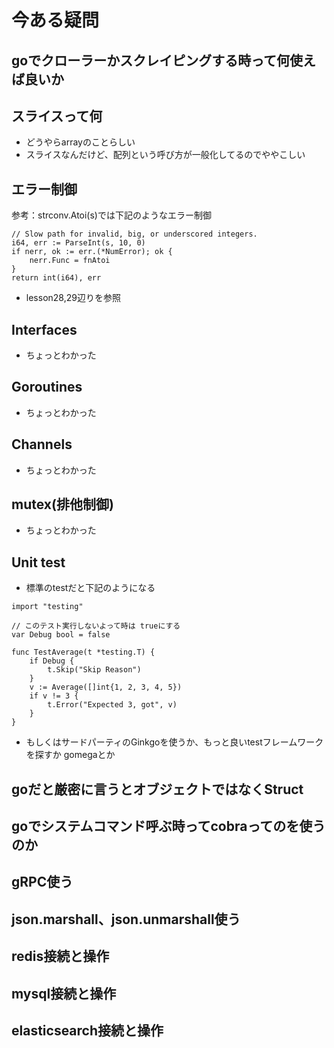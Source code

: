 # 今ある疑問

## goでクローラーかスクレイピングする時って何使えば良いか

## スライスって何

- どうやらarrayのことらしい
- スライスなんだけど、配列という呼び方が一般化してるのでややこしい

## エラー制御

参考：strconv.Atoi(s)では下記のようなエラー制御

```go=
// Slow path for invalid, big, or underscored integers.
i64, err := ParseInt(s, 10, 0)
if nerr, ok := err.(*NumError); ok {
    nerr.Func = fnAtoi
}
return int(i64), err
```

- lesson28,29辺りを参照

## Interfaces

- ちょっとわかった

## Goroutines

- ちょっとわかった

## Channels

- ちょっとわかった

## mutex(排他制御)

- ちょっとわかった

## Unit test

- 標準のtestだと下記のようになる

```go=
import "testing"

// このテスト実行しないよって時は trueにする
var Debug bool = false

func TestAverage(t *testing.T) {
    if Debug {
        t.Skip("Skip Reason")
    }
    v := Average([]int{1, 2, 3, 4, 5})
    if v != 3 {
        t.Error("Expected 3, got", v)
    }
}
```

- もしくはサードパーティのGinkgoを使うか、もっと良いtestフレームワークを探すか gomegaとか


## goだと厳密に言うとオブジェクトではなくStruct

## goでシステムコマンド呼ぶ時ってcobraってのを使うのか

## gRPC使う

## json.marshall、json.unmarshall使う

## redis接続と操作

## mysql接続と操作

## elasticsearch接続と操作
